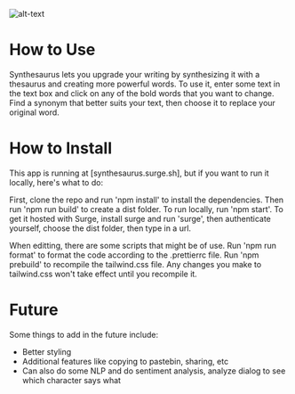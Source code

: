 ![alt-text](https://github.com/hollisma/Synthesaurus/src/favicon.ico "Synthesaurus")

# How to Use
Synthesaurus lets you upgrade your writing by synthesizing it with a thesaurus and creating more powerful words. To use it, enter some text in the text box and click on any of the bold words that you want to change. Find a synonym that better suits your text, then choose it to replace your original word.

# How to Install
This app is running at [synthesaurus.surge.sh], but if you want to run it locally, here's what to do: 

First, clone the repo and run 'npm install' to install the dependencies. Then run 'npm run build' to create a dist folder. To run locally, run 'npm start'. To get it hosted with Surge, install surge and run 'surge', then authenticate yourself, choose the dist folder, then type in a url. 

When editting, there are some scripts that might be of use. Run 'npm run format' to format the code according to the .prettierrc file. Run 'npm prebuild' to recompile the tailwind.css file. Any changes you make to tailwind.css won't take effect until you recompile it. 

# Future
Some things to add in the future include:
* Better styling
* Additional features like copying to pastebin, sharing, etc
* Can also do some NLP and do sentiment analysis, analyze dialog to see which character says what
